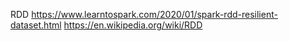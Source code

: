 

RDD
https://www.learntospark.com/2020/01/spark-rdd-resilient-dataset.html
https://en.wikipedia.org/wiki/RDD
